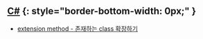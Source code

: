 ## [C#](http://blog.seulgi.kim/search/label/C%23) {: style="border-bottom-width: 0px;" }
* [extension method - 존재하는 class 확장하기](http://blog.seulgi.kim/2014/10/c-extension-method-class.html)
